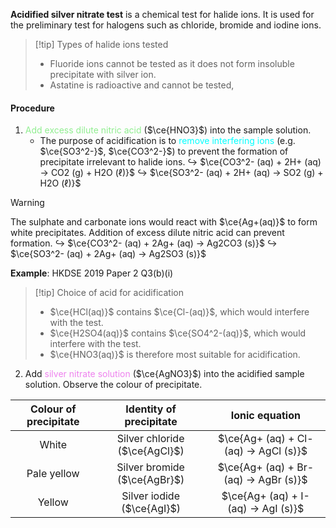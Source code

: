 **Acidified silver nitrate test** is a chemical test for halide ions. It is used for the preliminary test for halogens such as chloride, bromide and iodine ions.

> [!tip] Types of halide ions tested
> - Fluoride ions cannot be tested as it does not form insoluble precipitate with silver ion.
> - Astatine is radioactive and cannot be tested,

#### Procedure
1. <span style="color: lightgreen">Add excess dilute nitric acid</span> ($\ce{HNO3}$) into the sample solution.
	- The purpose of acidification is to <span style="color: aqua">remove interfering ions</span> (e.g. $\ce{SO3^2-}$, $\ce{CO3^2-}$) to prevent the formation of precipitate irrelevant to halide ions.
	  ↪️ $\ce{CO3^2- (aq) + 2H+ (aq) -> CO2 (g) + H2O (ℓ)}$
	  ↪️ $\ce{SO3^2- (aq) + 2H+ (aq) -> SO2 (g) + H2O (ℓ)}$

> [!warning]
> The sulphate and carbonate ions would react with $\ce{Ag+(aq)}$ to form white precipitates. Addition of excess dilute nitric acid can prevent formation.
> ↪️ $\ce{CO3^2- (aq) + 2Ag+ (aq) -> Ag2CO3 (s)}$
> ↪️ $\ce{SO3^2- (aq) + 2Ag+ (aq) -> Ag2SO3 (s)}$
> 
> **Example**: HKDSE 2019 Paper 2 Q3(b)(i)

> [!tip] Choice of acid for acidification
> - $\ce{HCl(aq)}$ contains $\ce{Cl-(aq)}$, which would interfere with the test.
> - $\ce{H2SO4(aq)}$ contains $\ce{SO4^2-(aq)}$, which would interfere with the test.
> - $\ce{HNO3(aq)}$ is therefore most suitable for acidification.

2. Add <span style="color: violet">silver nitrate solution</span> ($\ce{AgNO3}$) into the acidified sample solution. Observe the colour of precipitate.

| Colour of precipitate | Identity of precipitate | Ionic equation |
| :--: | :--: | :--: |
| White | Silver chloride ($\ce{AgCl}$) | $\ce{Ag+ (aq) + Cl- (aq) -> AgCl (s)}$ |
| Pale yellow | Silver bromide ($\ce{AgBr}$) | $\ce{Ag+ (aq) + Br- (aq) -> AgBr (s)}$ |
| Yellow | Silver iodide ($\ce{AgI}$) | $\ce{Ag+ (aq) + I- (aq) -> AgI (s)}$ |

